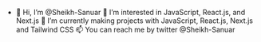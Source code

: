 - 👋 Hi, I’m @Sheikh-Sanuar
  👀 I’m interested in JavaScript, React.js, and Next.js
  🌱 I’m currently making projects with JavaScript, React.js, Next.js and Tailwind CSS
  📫 You can reach me by twitter @Sheikh-Sanuar

<!---
Sheikh-Sanuar/Sheikh-Sanuar is a ✨ special ✨ repository because its `README.md` (this file) appears on your GitHub profile.
You can click the Preview link to take a look at your changes.
--->
